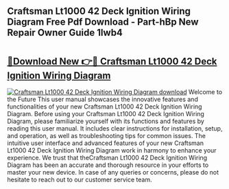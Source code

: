## Craftsman Lt1000 42 Deck Ignition Wiring Diagram Free Pdf Download - Part-hBp New Repair Owner Guide 1lwb4

# <h2><a href="http://dfttuh.blite.top/?on=Craftsman+Lt1000+42+Deck+Ignition+Wiring+Diagram">🔗Download New 👉🔴 Craftsman Lt1000 42 Deck Ignition Wiring Diagram</a></h2>

[![Craftsman Lt1000 42 Deck Ignition Wiring Diagram download](https://i.imgur.com/lujVjoI.png)](http://dfttuh.blite.top/?on=Craftsman+Lt1000+42+Deck+Ignition+Wiring+Diagram)
Welcome to the Future This user manual showcases the innovative features and functionalities of your new Craftsman Lt1000 42 Deck Ignition Wiring Diagram. Before using your Craftsman Lt1000 42 Deck Ignition Wiring Diagram, please familiarize yourself with its functions and features by reading this user manual. It includes clear instructions for installation, setup, and operation, as well as troubleshooting tips for common issues. The intuitive user interface and advanced features of your new Craftsman Lt1000 42 Deck Ignition Wiring Diagram work in harmony to enhance your experience. We trust that theCraftsman Lt1000 42 Deck Ignition Wiring Diagram has been an accurate and thorough resource in your efforts to master your new device. In case of any queries or concerns, please do not hesitate to reach out to our customer service team.

